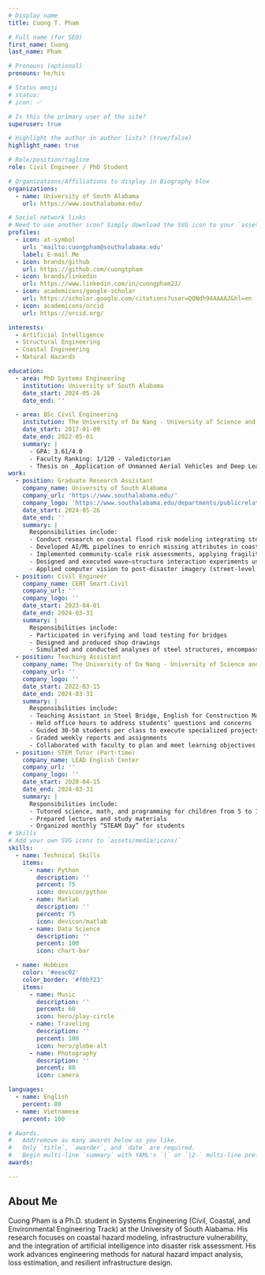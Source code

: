 ```yaml
---
# Display name
title: Cuong T. Pham

# Full name (for SEO)
first_name: Cuong
last_name: Pham

# Pronouns (optional)
pronouns: he/his

# Status emoji
# status:
# icon: ✅

# Is this the primary user of the site?
superuser: true

# Highlight the author in author lists? (true/false)
highlight_name: true

# Role/position/tagline
role: Civil Engineer / PhD Student

# Organizations/Affiliations to display in Biography blox
organizations:
  - name: University of South Alabama
    url: https://www.southalabama.edu/

# Social network links
# Need to use another icon? Simply download the SVG icon to your `assets/media/icons/` folder.
profiles:
  - icon: at-symbol
    url: 'mailto:cuongpham@southalabama.edu'
    label: E-mail Me
  - icon: brands/github
    url: https://github.com/cuongtpham
  - icon: brands/linkedin
    url: https://www.linkedin.com/in/cuongpham23/
  - icon: academicons/google-scholar
    url: https://scholar.google.com/citations?user=QQNdh94AAAAJ&hl=en
  - icon: academicons/orcid
    url: https://orcid.org/

interests:
  - Artificial Intelligence
  - Structural Engineering
  - Coastal Engineering
  - Natural Hazards

education:
  - area: PhD Systems Engineering
    institution: University of South Alabama
    date_start: 2024-05-26
    date_end: ''

  - area: BSc Civil Engineering
    institution: The University of Da Nang - University of Science and Technology
    date_start: 2017-01-09
    date_end: 2022-05-01
    summary: |
      - GPA: 3.61/4.0
      - Faculty Ranking: 1/120 - Valedictorian
      - Thesis on _Application of Unmanned Aerial Vehicles and Deep Learning Techniques to Detect Bridge Damage_    
work:
  - position: Graduate Research Assistant
    company_name: University of South Alabama
    company_url: 'https://www.southalabama.edu/'
    company_logo: 'https://www.southalabama.edu/departments/publicrelations/brand/images/letters/usa_red.png'
    date_start: 2024-05-26
    date_end: ''
    summary: |
      Responsibilities include:
      - Conduct research on coastal flood risk modeling integrating storm surge, sea level rise, and hydrodynamic simulations.
      - Developed AI/ML pipelines to enrich missing attributes in coastal building inventories.
      - Implemented community-scale risk assessments, applying fragility models for multi-hazard loss estimation.
      - Designed and executed wave–structure interaction experiments using scaled timber structures in wave flume.
      - Applied computer vision to post-disaster imagery (street-level and UAV) for automated tornado damage detection.
  - position: Civil Engineer
    company_name: CERT Smart.Civil
    company_url: ''
    company_logo: ''
    date_start: 2023-04-01
    date_end: 2024-03-31
    summary: |
      Responsibilities include:
      - Participated in verifying and load testing for bridges
      - Designed and produced shop drawings
      - Simulated and conducted analyses of steel structures, encompassing low buildings and tornado shelters
  - position: Teaching Assistant
    company_name: The University of Da Nang - University of Science and Technology (UD-DUT)
    company_url: ''
    company_logo: ''
    date_start: 2022-03-15
    date_end: 2024-03-31
    summary: |
      Responsibilities include:
      - Teaching Assistant in Steel Bridge, English for Construction Materials Engineering, and  Mathematics in Artificial Intelligence courses
      - Held office hours to address students’ questions and concerns
      - Guided 30-50 students per class to execute specialized projects
      - Graded weekly reports and assignments
      - Collaborated with faculty to plan and meet learning objectives
  - position: STEM Tutor (Part-time)
    company_name: LEAD English Center
    company_url: ''
    company_logo: ''
    date_start: 2020-04-15
    date_end: 2024-03-31
    summary: |
      Responsibilities include:
      - Tutored science, math, and programming for children from 5 to 15 years old
      - Prepared lectures and study materials
      - Organized monthly “STEAM Day” for students
# Skills
# Add your own SVG icons to `assets/media/icons/`
skills:
  - name: Technical Skills
    items:
      - name: Python
        description: ''
        percent: 75
        icon: devicon/python
      - name: Matlab
        description: ''
        percent: 75
        icon: devicon/matlab
      - name: Data Science
        description: ''
        percent: 100
        icon: chart-bar

  - name: Hobbies
    color: '#eeac02'
    color_border: '#f0bf23'
    items:
      - name: Music
        description: ''
        percent: 60
        icon: hero/play-circle
      - name: Traveling
        description: ''
        percent: 100
        icon: hero/globe-alt
      - name: Photography
        description: ''
        percent: 80
        icon: camera

languages:
  - name: English
    percent: 80
  - name: Vietnamese
    percent: 100

# Awards.
#   Add/remove as many awards below as you like.
#   Only `title`, `awarder`, and `date` are required.
#   Begin multi-line `summary` with YAML's `|` or `|2-` multi-line prefix and indent 2 spaces below.
awards:

---
```


## About Me

Cuong Pham is a Ph.D. student in Systems Engineering (Civil, Coastal, and Environmental Engineering Track) at the University of South Alabama. His research focuses on coastal hazard modeling, infrastructure vulnerability, and the integration of artificial intelligence into disaster risk assessment. His work advances engineering methods for natural hazard impact analysis, loss estimation, and resilient infrastructure design.
